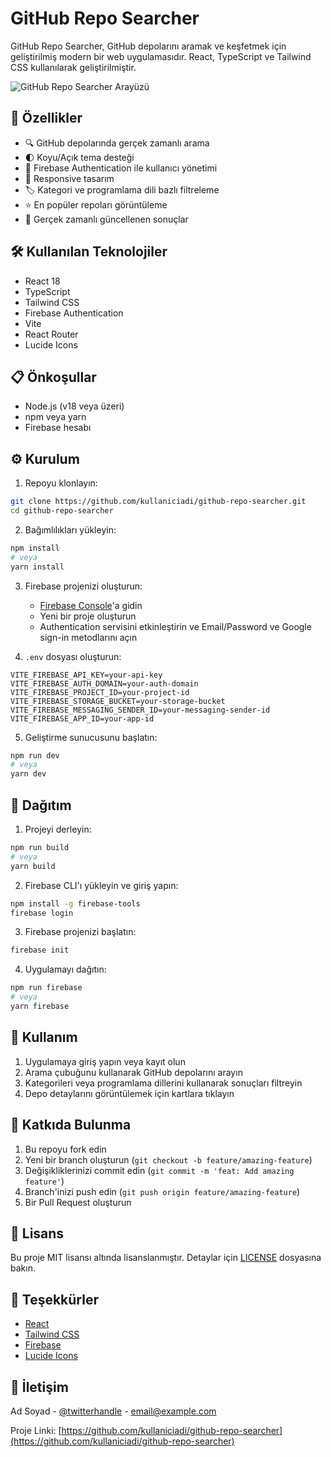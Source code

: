 # GitHub Repo Searcher

GitHub Repo Searcher, GitHub depolarını aramak ve keşfetmek için geliştirilmiş modern bir web uygulamasıdır. React, TypeScript ve Tailwind CSS kullanılarak geliştirilmiştir.

![GitHub Repo Searcher Arayüzü](./screenshots/app-screenshot.png)

## 🚀 Özellikler

- 🔍 GitHub depolarında gerçek zamanlı arama
- 🌓 Koyu/Açık tema desteği
- 🔐 Firebase Authentication ile kullanıcı yönetimi
- 📱 Responsive tasarım
- 🏷️ Kategori ve programlama dili bazlı filtreleme
- ⭐ En popüler repoları görüntüleme
- 🔄 Gerçek zamanlı güncellenen sonuçlar

## 🛠️ Kullanılan Teknolojiler

- React 18
- TypeScript
- Tailwind CSS
- Firebase Authentication
- Vite
- React Router
- Lucide Icons

## 📋 Önkoşullar

- Node.js (v18 veya üzeri)
- npm veya yarn
- Firebase hesabı

## ⚙️ Kurulum

1. Repoyu klonlayın:
```bash
git clone https://github.com/kullaniciadi/github-repo-searcher.git
cd github-repo-searcher
```

2. Bağımlılıkları yükleyin:
```bash
npm install
# veya
yarn install
```

3. Firebase projenizi oluşturun:
   - [Firebase Console](https://console.firebase.google.com)'a gidin
   - Yeni bir proje oluşturun
   - Authentication servisini etkinleştirin ve Email/Password ve Google sign-in metodlarını açın

4. `.env` dosyası oluşturun:
```env
VITE_FIREBASE_API_KEY=your-api-key
VITE_FIREBASE_AUTH_DOMAIN=your-auth-domain
VITE_FIREBASE_PROJECT_ID=your-project-id
VITE_FIREBASE_STORAGE_BUCKET=your-storage-bucket
VITE_FIREBASE_MESSAGING_SENDER_ID=your-messaging-sender-id
VITE_FIREBASE_APP_ID=your-app-id
```

5. Geliştirme sunucusunu başlatın:
```bash
npm run dev
# veya
yarn dev
```

## 🚀 Dağıtım

1. Projeyi derleyin:
```bash
npm run build
# veya
yarn build
```

2. Firebase CLI'ı yükleyin ve giriş yapın:
```bash
npm install -g firebase-tools
firebase login
```

3. Firebase projenizi başlatın:
```bash
firebase init
```

4. Uygulamayı dağıtın:
```bash
npm run firebase
# veya
yarn firebase
```

## 📝 Kullanım

1. Uygulamaya giriş yapın veya kayıt olun
2. Arama çubuğunu kullanarak GitHub depolarını arayın
3. Kategorileri veya programlama dillerini kullanarak sonuçları filtreyin
4. Depo detaylarını görüntülemek için kartlara tıklayın

## 🤝 Katkıda Bulunma

1. Bu repoyu fork edin
2. Yeni bir branch oluşturun (`git checkout -b feature/amazing-feature`)
3. Değişikliklerinizi commit edin (`git commit -m 'feat: Add amazing feature'`)
4. Branch'inizi push edin (`git push origin feature/amazing-feature`)
5. Bir Pull Request oluşturun

## 📄 Lisans

Bu proje MIT lisansı altında lisanslanmıştır. Detaylar için [LICENSE](LICENSE) dosyasına bakın.

## 👏 Teşekkürler

- [React](https://reactjs.org/)
- [Tailwind CSS](https://tailwindcss.com/)
- [Firebase](https://firebase.google.com/)
- [Lucide Icons](https://lucide.dev/)

## 📧 İletişim

Ad Soyad - [@twitterhandle](https://twitter.com/twitterhandle) - email@example.com

Proje Linki: [https://github.com/kullaniciadi/github-repo-searcher](https://github.com/kullaniciadi/github-repo-searcher)

